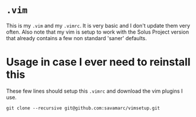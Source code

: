 # `.vim`
This is my `.vim` and my `.vimrc`. It is very basic and I don't update them very
often. Also note that my vim is setup to work with the Solus Project version
that already contains a few non standard 'saner' defaults.

# Usage in case I ever need to reinstall this
These few lines should setup this `.vimrc` and download the vim plugins I use.

    git clone --recursive git@github.com:savamarc/vimsetup.git
